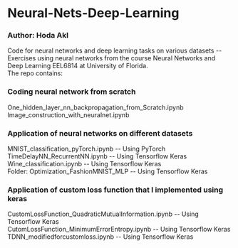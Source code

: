 # Neural-Nets-Deep-Learning

### Author: Hoda Akl
Code for neural networks and deep learning tasks on various datasets -- <br>
Exercises using neural networks from the course Neural Networks and Deep Learning EEL6814 at University of Florida. <br>
The repo contains: <br>

### Coding neural network from scratch
One_hidden_layer_nn_backpropagation_from_Scratch.ipynb<br>
Image_construction_with_neuralnet.ipynb <br>

### Application of neural networks on different datasets
MNIST_classification_pyTorch.ipynb -- Using PyTorch<br> 
TimeDelayNN_RecurrentNN.ipynb -- Using Tensorflow Keras<br>
Wine_classification.ipynb -- Using Tensorflow Keras<br>
Folder: Optimization_FashionMNIST_MLP -- Using Tensorflow Keras <br>

### Application of custom loss function that I implemented using keras 
CustomLossFunction_QuadraticMutualInformation.ipynb -- Using Tensorflow Keras<br>
CutomLossFunction_MinimumErrorEntropy.ipynb -- Using Tensorflow Keras<br>
TDNN_modifiedforcustomloss.ipynb -- Using Tensorflow Keras <br>
